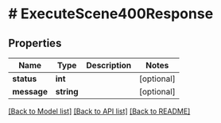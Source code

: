 # # ExecuteScene400Response

## Properties

Name | Type | Description | Notes
------------ | ------------- | ------------- | -------------
**status** | **int** |  | [optional]
**message** | **string** |  | [optional]

[[Back to Model list]](../../README.md#models) [[Back to API list]](../../README.md#endpoints) [[Back to README]](../../README.md)
